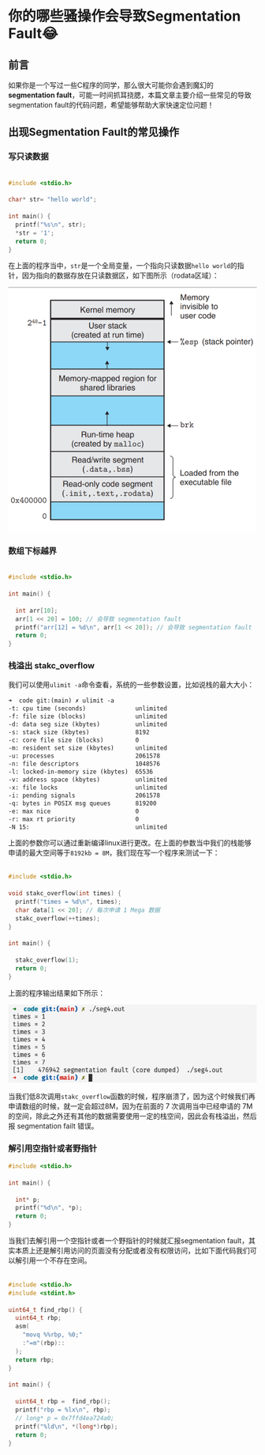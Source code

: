 # 你的哪些骚操作会导致Segmentation Fault😂

## 前言

如果你是一个写过一些C程序的同学，那么很大可能你会遇到魔幻的**segmentation fault**，可能一时间抓耳挠腮，本篇文章主要介绍一些常见的导致segmentation fault的代码问题，希望能够帮助大家快速定位问题！

## 出现Segmentation Fault的常见操作

### 写只读数据

```c

#include <stdio.h>

char* str= "hello world";

int main() {
  printf("%s\n", str);
  *str = '1';
  return 0;
}
```

在上面的程序当中，`str`是一个全局变量，一个指向只读数据`hello world`的指针，因为指向的数据存放在只读数据区，如下图所示（rodata区域）：

![03](../../images/programming/03.png)

### 数组下标越界

```c

#include <stdio.h>

int main() {

  int arr[10];
  arr[1 << 20] = 100; // 会导致 segmentation fault
  printf("arr[12] = %d\n", arr[1 << 20]); // 会导致 segmentation fault
  return 0;
}
```

### 栈溢出 stakc_overflow

我们可以使用`ulimit -a`命令查看，系统的一些参数设置，比如说栈的最大大小：

```shell
➜  code git:(main) ✗ ulimit -a
-t: cpu time (seconds)              unlimited
-f: file size (blocks)              unlimited
-d: data seg size (kbytes)          unlimited
-s: stack size (kbytes)             8192
-c: core file size (blocks)         0
-m: resident set size (kbytes)      unlimited
-u: processes                       2061578
-n: file descriptors                1048576
-l: locked-in-memory size (kbytes)  65536
-v: address space (kbytes)          unlimited
-x: file locks                      unlimited
-i: pending signals                 2061578
-q: bytes in POSIX msg queues       819200
-e: max nice                        0
-r: max rt priority                 0
-N 15:                              unlimited
```

上面的参数你可以通过重新编译linux进行更改。在上面的参数当中我们的栈能够申请的最大空间等于`8192kb = 8M`，我们现在写一个程序来测试一下：

```c

#include <stdio.h>

void stakc_overflow(int times) {
  printf("times = %d\n", times);
  char data[1 << 20]; // 每次申请 1 Mega 数据
  stakc_overflow(++times);
}

int main() {

  stakc_overflow(1);
  return 0;
}

```

上面的程序输出结果如下所示：

![03](../../images/programming/04.png)

当我们低8次调用`stakc_overflow`函数的时候，程序崩溃了，因为这个时候我们再申请数组的时候，就一定会超过8M，因为在前面的 7 次调用当中已经申请的 7M 的空间，除此之外还有其他的数据需要使用一定的栈空间，因此会有栈溢出，然后报 segmentation failt 错误。

### 解引用空指针或者野指针

```c
#include <stdio.h>

int main() {

  int* p; 
  printf("%d\n", *p);
  return 0;
}
```

当我们去解引用一个空指针或者一个野指针的时候就汇报segmentation fault，其实本质上还是解引用访问的页面没有分配或者没有权限访问，比如下面代码我们可以解引用一个不存在空间。

```c

#include <stdio.h>
#include <stdint.h>

uint64_t find_rbp() {
  uint64_t rbp;
  asm(
    "movq %%rbp, %0;"
    :"=m"(rbp)::
  );
  return rbp;
}

int main() {

  uint64_t rbp =  find_rbp();
  printf("rbp = %lx\n", rbp);
  // long* p = 0x7ffd4ea724a0;
  printf("%ld\n", *(long*)rbp);
  return 0;
}
```

